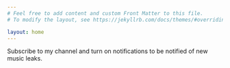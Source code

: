 ```yaml
---
# Feel free to add content and custom Front Matter to this file.
# To modify the layout, see https://jekyllrb.com/docs/themes/#overriding-theme-defaults

layout: home
---
```

Subscribe to my channel and turn on notifications to be notified of new music leaks.

<script src="https://apis.google.com/js/platform.js"></script>

<div class="g-ytsubscribe" data-channelid="UC6GYOtXw6kO8LQEQ4S4_G1Q" data-layout="full" data-count="default"></div>
